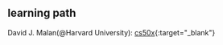 ## learning path

David J. Malan(@Harvard University): [cs50x](https://csdiy.wiki/%E7%BC%96%E7%A8%8B%E5%85%A5%E9%97%A8/C/CS50/){:target="_blank"}


